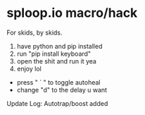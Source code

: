 # sploop.io macro/hack
For skids, by skids.

1. have python and pip installed
2. run "pip install keyboard"
3. open the shit and run it yea
4. enjoy lol


- press " ` " to toggle autoheal
- change "d" to the delay u want



Update Log:
Autotrap/boost added
